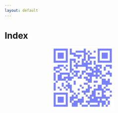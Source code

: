 ```yaml
---
layout: default
---
```


# Index

<p align="center">
  <img src="resources/qr.png" width="200"><br>
</p>
